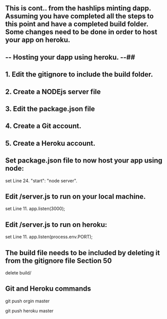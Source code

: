 ## This is cont.. from the hashlips minting dapp.  Assuming you have completed all the steps to this point and have a completed build folder.  Some changes need to be done in order to host your app on heroku.  

## -- Hosting your dapp using heroku. --##

## 1.  Edit the gitignore to include the build folder.
## 2.  Create a NODEjs server file
## 3.  Edit the package.json file
## 4.  Create a Git account.
## 5.  Create a Heroku account. 


## Set package.json file to now host your app using node:


set Line 24.    "start": "node server".


##  Edit /server.js to run on your local machine.


set Line 11.   app.listen(3000);



##  Edit /server.js to run on heroku: 


set Line 11.   app.listen(process.env.PORT);


## The build file needs to be included by deleting it from the gitignore file Section 50


 delete build/


 ## Git and Heroku commands


 git push orgin master

 git push heroku master
